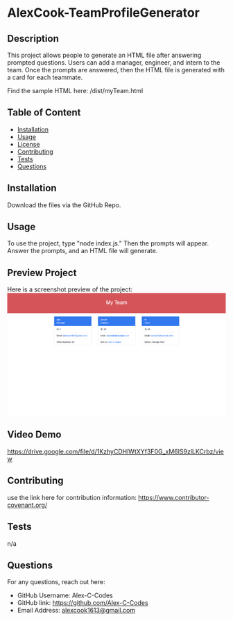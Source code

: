 # AlexCook-TeamProfileGenerator

## Description

This project allows people to generate an HTML file after answering prompted questions. Users can add a manager, engineer, and intern to the team. Once the prompts are answered, then the HTML file is generated with a card for each teammate.

Find the sample HTML here: /dist/myTeam.html

## Table of Content

- [Installation](#installation)
- [Usage](#usage)
- [License](#license)
- [Contributing](#contributing)
- [Tests](#tests)
- [Questions](#questions)

## Installation

Download the files via the GitHub Repo.

## Usage

To use the project, type "node index.js." Then the prompts will appear. Answer the prompts, and an HTML file will generate.

## Preview Project

Here is a screenshot preview of the project:
![Alt text](/assets/images/project-preview.png "TeamProfileGenerator")

## Video Demo

https://drive.google.com/file/d/1KzhyCDHlWtXYf3F0G_xM6IS9zlLKCrbz/view

## Contributing

use the link here for contribution information: https://www.contributor-covenant.org/

## Tests

n/a

## Questions

For any questions, reach out here:
- GitHub Username: Alex-C-Codes
- GitHub link: https://github.com/Alex-C-Codes
- Email Address: alexcook1613@gmail.com